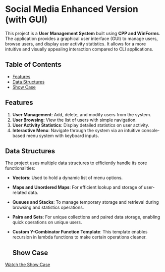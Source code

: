 # Social Media Enhanced Version (with GUI)

This project is a **User Management System** built using **CPP and WinForms**. The application provides a graphical user interface (GUI) to manage users, browse users, and display user activity statistics. It allows for a more intuitive and visually appealing interaction compared to CLI applications.

## Table of Contents
- [Features](#features)
- [Data Structures](#data-structures)
- [Show Case](#show-case)

## Features

1. **User Management**: Add, delete, and modify users from the system.
2. **User Browsing**: View the list of users with simple navigation.
3. **User Activity Statistics**: Display detailed statistics on user activity.
4. **Interactive Menu**: Navigate through the system via an intuitive console-based menu system with keyboard inputs.

## Data Structures

The project uses multiple data structures to efficiently handle its core functionalities:

- **Vectors**: 
  Used to hold a dynamic list of menu options.

- **Maps and Unordered Maps**: 
  For efficient lookup and storage of user-related data.

- **Queues and Stacks**: 
  To manage temporary storage and retrieval during browsing and statistics operations.

- **Pairs and Sets**: 
  For unique collections and paired data storage, enabling quick operations on unique users.

- **Custom Y-Combinator Function Template**:
  This template enables recursion in lambda functions to make certain operations cleaner.

  ## Show Case
[Watch the Show Case](./show-case/show-case.mp4)
